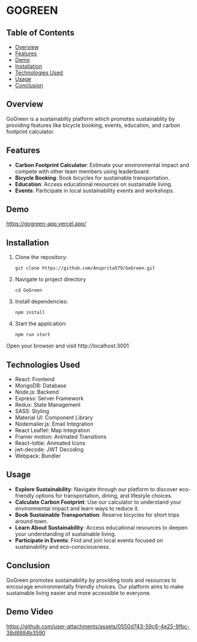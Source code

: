 # GOGREEN

## Table of Contents

- [Overview](#overview)
- [Features](#features)
- [Demo](#demo)
- [Installation](#installation)
- [Technologies Used](#technologies-used)
- [Usage](#usage)
- [Conclusion](#conclusion)

## Overview
GoGreen is a sustainabilty platform which promotes sustainablity by providing features like bicycle booking, events, education, and carbon footprint calculator.

## Features
- **Carbon Footprint Calculator**: Estimate your environmental impact and compete with other team members using leaderboard.
- **Bicycle Booking**: Book bicycles for sustainable transportation.
- **Education**: Access educational resources on sustainable living.
- **Events**: Participate in local sustainability events and workshops.

## Demo
https://gogreen-app.vercel.app/

## Installation

1. Clone the repository:
   ```
   git clone https://github.com/Anuprita579/GoGreen.git
   ```
2. Navigate to project directory
   ```
   cd GoGreen
   ```
3. Install dependencies:
   ```
   npm install
   ```
4. Start the application:
   ```
   npm run start
   ```
Open your browser and visit http://localhost:3001

## Technologies Used
- React: Frontend
- MongoDB: Database
- Node.js: Backend
- Express: Server Framework
- Redux: State Management
- SASS: Styling
- Material UI: Component Library
- Nodemailer.js: Email Integration
- React Leaflet: Map Integration
- Framer motion: Animated Transitions
- React-lottie: Animated Icons
- jwt-decode: JWT Decoding
- Webpack: Bundler

## Usage
- **Explore Sustainability**: Navigate through our platform to discover eco-friendly options for transportation, dining, and lifestyle choices.
- **Calculate Carbon Footprint**: Use our calculator to understand your environmental impact and learn ways to reduce it.
- **Book Sustainable Transportation**: Reserve bicycles for short trips around town.
- **Learn About Sustainability**: Access educational resources to deepen your understanding of sustainable living.
- **Participate in Events**: Find and join local events focused on sustainability and eco-consciousness.

## Conclusion
GoGreen promotes sustainability by providing tools and resources to encourage environmentally friendly choices. Our platform aims to make sustainable living easier and more accessible to everyone.

## Demo Video
https://github.com/user-attachments/assets/0550d743-59c6-4e25-9fbc-38d8884b3590